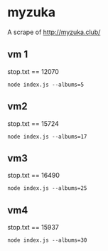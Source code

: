 # myzuka

A scrape of http://myzuka.club/

## vm 1

stop.txt == 12070

```
node index.js --albums=5
```

## vm2

stop.txt == 15724

```
node index.js --albums=17
```

## vm3

stop.txt == 16490

```
node index.js --albums=25
```

## vm4

stop.txt == 15937

```
node index.js --albums=30
```
